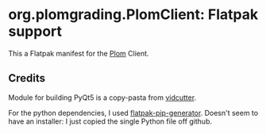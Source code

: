 # org.plomgrading.PlomClient: Flatpak support

This a Flatpak manifest for the [Plom](https://plomgrading.org) Client.


## Credits

Module for building PyQt5 is a copy-pasta from [vidcutter].

For the python dependencies, I used [flatpak-pip-generator].  Doesn't seem
to have an installer: I just copied the single Python file off github.

[vidcutter]: https://github.com/flathub/com.ozmartians.VidCutter/blob/master/com.ozmartians.VidCutter.json
[flatpak-pip-generator]: https://github.com/flatpak/flatpak-builder-tools/blob/master/pip/flatpak-pip-generator

